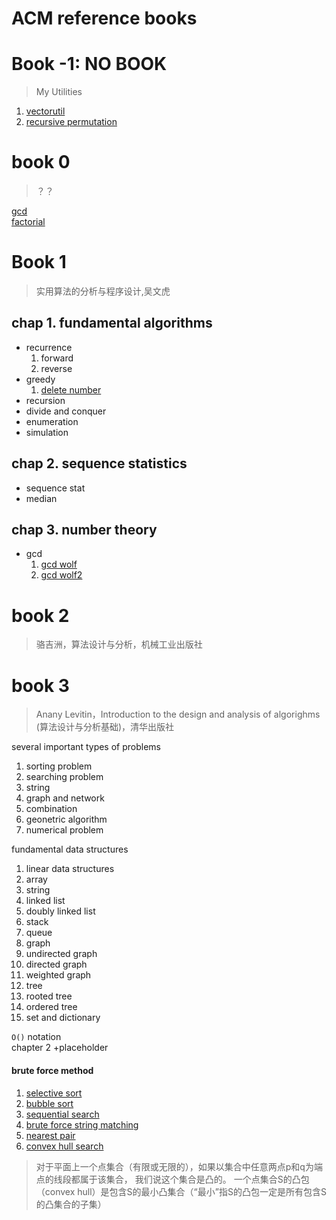 ACM reference books
===

# Book -1: NO BOOK
> My Utilities

1. [vectorutil](/code/vectorutil)  
1. [recursive permutation](code/permutation.cc)  

# book 0
> ？？

[gcd](code/gcd.cc)  
[factorial](code/factorial.cc)  

# Book 1
> 实用算法的分析与程序设计,吴文虎

chap 1. fundamental algorithms  
---
* recurrence  
  1. forward  
  1. reverse  
* greedy  
  1. [delete number](code/delete_number.cc)  
* recursion  
* divide and conquer  
* enumeration  
* simulation  

chap 2. sequence statistics
---
* sequence stat
* median

chap 3. number theory
---
* gcd
  1. [gcd wolf](code/gcd_wolf.cc)  
  1. [gcd wolf2](code/gcd_wolf2.cc)  


# book 2
> 骆吉洲，算法设计与分析，机械工业出版社

# book 3
> Anany Levitin，Introduction to the design and analysis of algorighms
> (算法设计与分析基础)，清华出版社

several important types of problems  
1. sorting problem  
1. searching problem  
1. string  
1. graph and network  
1. combination  
1. geonetric algorithm  
1. numerical problem  

fundamental data structures  
1. linear data structures  
  1. array  
  1. string  
  1. linked list  
  1. doubly linked list  
  1. stack  
  1. queue  
1. graph  
  1. undirected graph  
  1. directed graph  
  1. weighted graph  
1. tree  
  1. rooted tree  
  1. ordered tree  
1. set and dictionary  

`O()` notation  
chapter 2 +placeholder

#### brute force method
1. [selective sort](code/selective_sort.cc)  
1. [bubble sort](code/bubble_sort.cc)  
1. [sequential search](code/seq_search.cc)  
1. [brute force string matching](code/str_match.cc)  
1. [nearest pair](code/nearest_pair.cc)  
1. [convex hull search](code/convex.cc)  
> 对于平面上一个点集合（有限或无限的），如果以集合中任意两点p和q为端点的线段都属于该集合，
> 我们说这个集合是凸的。
> 一个点集合S的凸包（convex hull）是包含S的最小凸集合（“最小”指S的凸包一定是所有包含S的凸集合的子集）
